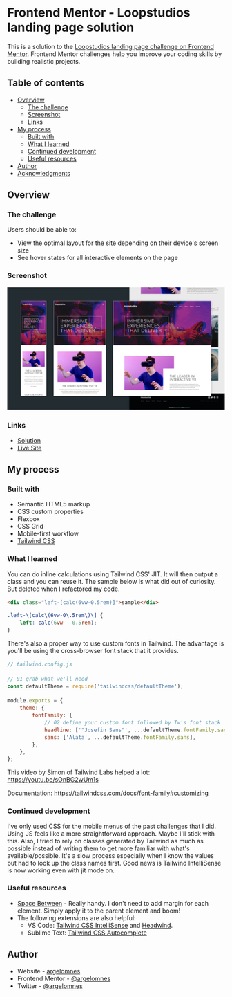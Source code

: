 # Frontend Mentor - Loopstudios landing page solution

This is a solution to the [Loopstudios landing page challenge on Frontend Mentor](https://www.frontendmentor.io/challenges/loopstudios-landing-page-N88J5Onjw). Frontend Mentor challenges help you improve your coding skills by building realistic projects.

## Table of contents

-   [Overview](#overview)
    -   [The challenge](#the-challenge)
    -   [Screenshot](#screenshot)
    -   [Links](#links)
-   [My process](#my-process)
    -   [Built with](#built-with)
    -   [What I learned](#what-i-learned)
    -   [Continued development](#continued-development)
    -   [Useful resources](#useful-resources)
-   [Author](#author)
-   [Acknowledgments](#acknowledgments)

## Overview

### The challenge

Users should be able to:

-   View the optimal layout for the site depending on their device's screen size
-   See hover states for all interactive elements on the page

### Screenshot

![](./screenshot.jpg)

### Links

-   [Solution](https://www.frontendmentor.io/solutions/loopstudios-landing-page-using-tailwind-css-jit-I14V5a5yH)
-   [Live Site](https://loopstudios-ao.netlify.app/)

## My process

### Built with

-   Semantic HTML5 markup
-   CSS custom properties
-   Flexbox
-   CSS Grid
-   Mobile-first workflow
-   [Tailwind CSS](https://tailwindcss.com/)

### What I learned

You can do inline calculations using Tailwind CSS' JIT. It will then output a class and you can reuse it. The sample below is what did out of curiosity. But deleted when I refactored my code.

```html
<div class="left-[calc(6vw-0.5rem)]">sample</div>
```

```css
.left-\[calc\(6vw-0\.5rem\)\] {
    left: calc(6vw - 0.5rem);
}
```

There's also a proper way to use custom fonts in Tailwind. The advantage is you'll be using the cross-browser font stack that it provides.

```javascript
// tailwind.config.js

// 01 grab what we'll need
const defaultTheme = require('tailwindcss/defaultTheme');

module.exports = {
    theme: {
        fontFamily: {
            // 02 define your custom font followed by Tw's font stack
            headline: ['"Josefin Sans"', ...defaultTheme.fontFamily.sans],
            sans: ['Alata', ...defaultTheme.fontFamily.sans],
        },
    },
};
```

This video by Simon of Tailwind Labs helped a lot: https://youtu.be/sOnBG2wUm1s

Documentation: https://tailwindcss.com/docs/font-family#customizing

### Continued development

I've only used CSS for the mobile menus of the past challenges that I did. Using JS feels like a more straightforward approach. Maybe I'll stick with this. Also, I tried to rely on classes generated by Tailwind as much as possible instead of writing them to get more familiar with what's available/possible. It's a slow process especially when I know the values but had to look up the class names first. Good news is Tailwind IntelliSense is now working even with jit mode on.

### Useful resources

-   [Space Between](https://tailwindcss.com/docs/space) - Really handy. I don't need to add margin for each element. Simply apply it to the parent element and boom!
-   The following extensions are also helpful:
    -   VS Code: [Tailwind CSS IntelliSense](https://marketplace.visualstudio.com/items?itemName=bradlc.vscode-tailwindcss) and [Headwind](https://marketplace.visualstudio.com/items?itemName=heybourn.headwind).
    -   Sublime Text: [Tailwind CSS Autocomplete](https://packagecontrol.io/packages/Tailwind%20CSS%20Autocomplete)

## Author

-   Website - [argelomnes](https://argelomnes.com/)
-   Frontend Mentor - [@argelomnes](https://www.frontendmentor.io/profile/argelomnes)
-   Twitter - [@argelomnes](https://www.twitter.com/argelomnes)
